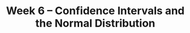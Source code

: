 ---
title: Week 6 – Confidence Intervals and the Normal Distribution
weekNumber: 6
days:
    - date: 2024-11-4
      events: 
        - name: LEC 16
          type: lecture
          title: Confidence Intervals, Center, and Spread
          url: http://datahub.ucsd.edu/user-redirect/git-sync?repo=https://github.com/dsc-courses/dsc10-2024-fa&subPath=lectures/lec16/lec16.ipynb
          html: resources/lectures/lec16/lec16.html
          podcast:
          readings:
            - name: CIT 13.3-13.4
              url: https://inferentialthinking.com/chapters/13/3/Confidence_Intervals.html
          keywords: interpreting CIs, robust vs. sensitive, center, standard deviation
        - name: DISC 6
          type: disc
          title: Sampling, Bootstrapping, and Confidence Intervals
          url: https://practice.dsc10.com/disc06/index.html
    - date: 2024-11-6
      events: 
        - name: LEC 17
          type: lecture
          title: Standardization and the Normal Distribution
          url:
          html:
          podcast:
          readings:
            - name: CIT 14.2-14.3
              url: https://inferentialthinking.com/chapters/14/2/Variability.html
          keywords: Chebyshev, standard units, normal distribution, CDF, inflection points
    - date: 2024-11-7
      events:
        - name: LAB 4
          type: lab
          title: Simulation, Sampling, & Bootstrapping
          url: http://datahub.ucsd.edu/user-redirect/git-sync?repo=https://github.com/dsc-courses/dsc10-2024-fa&subPath=labs/lab04/lab04.ipynb
    - date: 2024-11-8
      events: 
        - name: LEC 18
          type: lecture
          title: The Central Limit Theorem
          url:
          html:
          podcast:
          readings:
            - name: CIT 14.4-14.5
              url: https://inferentialthinking.com/chapters/14/4/Central_Limit_Theorem.html
          keywords: distribution of the sample mean, square root law, CLT-based CIs
    - date: 2024-11-10
      events:
        - name: HW 4
          type: hw
          title: Simulation, Sampling, Bootstrapping
          url: http://datahub.ucsd.edu/user-redirect/git-sync?repo=https://github.com/dsc-courses/dsc10-2024-fa&subPath=homeworks/hw04/hw04.ipynb
---